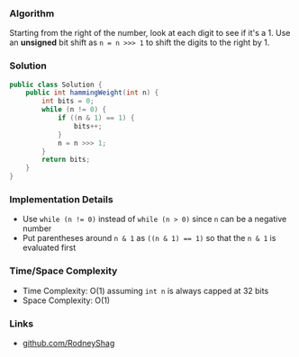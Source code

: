 ### Algorithm

Starting from the right of the number, look at each digit to see if it's a 1. Use an __unsigned__ bit shift as `n = n >>> 1` to shift the digits to the right by 1.

### Solution

```java
public class Solution {
    public int hammingWeight(int n) {
        int bits = 0;
        while (n != 0) {
            if ((n & 1) == 1) {
                bits++;
            }
            n = n >>> 1;
        }
        return bits;
    }
}
```

### Implementation Details

- Use `while (n != 0)` instead of `while (n > 0)` since `n` can be a negative number
- Put parentheses around `n & 1` as `((n & 1) == 1)` so that the `n & 1` is evaluated first

### Time/Space Complexity

-  Time Complexity: O(1) assuming `int n` is always capped at 32 bits
- Space Complexity: O(1)

### Links

- [github.com/RodneyShag](https://github.com/RodneyShag)
